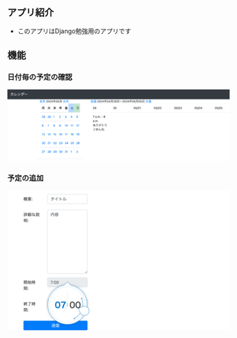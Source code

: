 ## アプリ紹介
- このアプリはDjango勉強用のアプリです
## 機能
### 日付毎の予定の確認
![home](images/home.png)
### 予定の追加
![input](images/input.png)